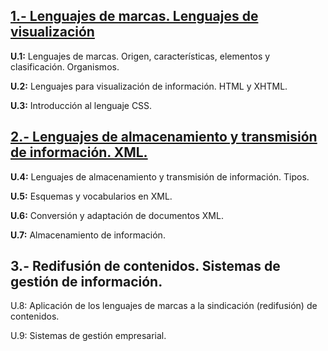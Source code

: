 ## [1.- Lenguajes de marcas. Lenguajes de visualización](Primer%20trimestre)

**U.1:**  Lenguajes de marcas. Origen, características, elementos y clasificación. Organismos.

**U.2:** Lenguajes para visualización de información. HTML
y XHTML.

**U.3:** Introducción al lenguaje CSS.

## [2.- Lenguajes de almacenamiento y transmisión de información. XML.](Segundo%20trimestre)

**U.4:** Lenguajes de almacenamiento y transmisión de información. Tipos.

**U.5:** Esquemas y vocabularios en XML.

**U.6:**  Conversión y adaptación de documentos XML.

**U.7:** Almacenamiento de información.


## 3.- Redifusión de contenidos. Sistemas de gestión de información.

U.8: Aplicación de los lenguajes de marcas a la sindicación (redifusión) de contenidos.

U.9: Sistemas de gestión empresarial.